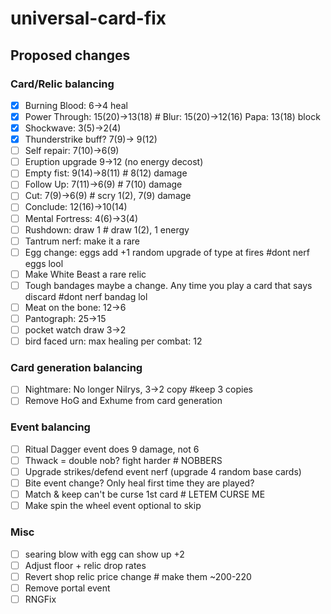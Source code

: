 # universal-card-fix

## Proposed changes

### Card/Relic balancing

- [x] Burning Blood: 6->4 heal
- [x] Power Through: 15(20)->13(18) # Blur: 15(20)->12(16) Papa: 13(18) block
- [x] Shockwave: 3(5)->2(4)
- [x] Thunderstrike buff? 7(9)-> 9(12)
- [ ] Self repair: 7(10)->6(9)
- [ ] Eruption upgrade 9->12 (no energy decost)
- [ ] Empty fist: 9(14)->8(11)  						# 8(12)	damage
- [ ] Follow Up: 7(11)->6(9)							# 7(10) damage
- [ ] Cut: 7(9)->6(9)									# scry 1(2), 7(9) damage
- [ ] Conclude: 12(16)->10(14)
- [ ] Mental Fortress: 4(6)->3(4)
- [ ] Rushdown: draw 1								# draw 1(2), 1 energy
- [ ] Tantrum nerf: make it a rare
- [ ] Egg change: eggs add +1 random upgrade of type at fires		#dont nerf eggs lool
- [ ] Make White Beast a rare relic
- [ ] Tough bandages maybe a change. Any time you play a card that says discard		#dont nerf bandag lol
- [ ] Meat on the bone: 12->6
- [ ] Pantograph: 25->15
- [ ] pocket watch draw 3->2
- [ ] bird faced urn: max healing per combat: 12

### Card generation balancing

- [ ] Nightmare: No longer Nilrys, 3->2 copy 			#keep 3 copies
- [ ] Remove HoG and Exhume from card generation

### Event balancing

- [ ] Ritual Dagger event does 9 damage, not 6
- [ ] Thwack = double nob? fight harder				# NOBBERS
- [ ] Upgrade strikes/defend event nerf (upgrade 4 random base cards)
- [ ] Bite event change? Only heal first time they are played?
- [ ] Match & keep can't be curse 1st card			# LETEM CURSE ME
- [ ] Make spin the wheel event optional to skip

### Misc

- [ ] searing blow with egg can show up +2
- [ ] Adjust floor + relic drop rates
- [ ] Revert shop relic price change					# make them ~200-220
- [ ] Remove portal event
- [ ] RNGFix

